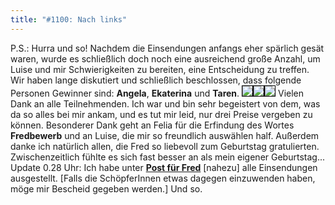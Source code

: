 ```yaml
---
title: "#1100: Nach links"
---
```


P.S.:
Hurra und so!
Nachdem die Einsendungen anfangs eher spärlich gesät waren, wurde es schließlich doch noch eine ausreichend große Anzahl, um Luise und mir Schwierigkeiten zu bereiten, eine Entscheidung zu treffen. Wir haben lange diskutiert und schließlich beschlossen, dass folgende Personen Gewinner sind:
<strong>Angela</strong>, <strong>Ekaterina</strong> und <strong>Taren</strong>.
<a href="http://www.fonflatter.de/bilder/fredbewerb/angela.jpg"><img src="http://www.fonflatter.de/bilder/fredbewerb/angela_s.jpg" style="border-color:#000000; border-style:solid; border-width:1; "></a><a href="http://www.fonflatter.de/bilder/fredbewerb/ekaterina.jpg"><img src="http://www.fonflatter.de/bilder/fredbewerb/ekaterina_s.jpg" style="border-color:#000000; border-style:solid; border-width:1; "></a><a href="http://www.fonflatter.de/bilder/fredbewerb/taren.jpg"><img src="http://www.fonflatter.de/bilder/fredbewerb/taren_s.jpg" style="border-color:#000000; border-style:solid; border-width:1; "></a>
Vielen Dank an alle Teilnehmenden. Ich war und bin sehr begeistert von dem, was da so alles bei mir ankam, und es tut mir leid, nur drei Preise vergeben zu können. Besonderer Dank geht an Felia für die Erfindung des Wortes <strong>Fredbewerb</strong> und an Luise, die mir so freundlich auswählen half.
Außerdem danke ich natürlich allen, die Fred so liebevoll zum Geburtstag gratulierten. Zwischenzeitlich fühlte es sich fast besser an als mein eigener Geburtstag...
Update 0.28 Uhr:
Ich habe unter <a href="http://www.fonflatter.de/post"><strong>Post für Fred</strong></a> [nahezu] alle Einsendungen ausgestellt. [Falls die SchöpferInnen etwas dagegen einzuwenden haben, möge mir Bescheid gegeben werden.]
Und so.

